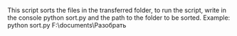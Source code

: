 This script sorts the files in the transferred folder, to run the script, write in the console python sort.py and the path to the folder to be sorted.
Example: python sort.py F:\documents\Разобрать